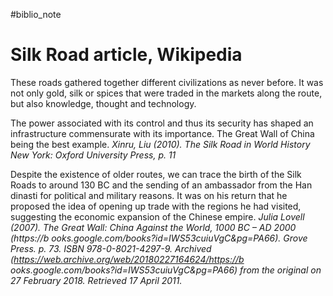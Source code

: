 #biblio_note 
# Silk Road article, Wikipedia
These roads gathered together different civilizations as never before. It was not only gold, silk or spices that were traded in the markets along the route, but also knowledge, thought and technology. 

The power associated with its control and thus its security has shaped an infrastructure commensurate with its importance. The Great Wall of China being the best example. 
*Xinru, Liu (2010). The Silk Road in World History New York: Oxford University Press, p. 11*

Despite the existence of older routes, we can trace the birth of the Silk Roads to around 130 BC and the sending of an ambassador from the Han dinasti for political and military reasons. It was on his return that he proposed the idea of opening up trade with the regions he had visited, suggesting the economic expansion of the Chinese empire.
*Julia Lovell (2007). The Great Wall: China Against the World, 1000 BC – AD 2000 (https://b ooks.google.com/books?id=IWS53cuiuVgC&pg=PA66). Grove Press. p. 73. ISBN 978-0-8021-4297-9. Archived (https://web.archive.org/web/20180227164624/https://b ooks.google.com/books?id=IWS53cuiuVgC&pg=PA66) from the original on 27 February 2018. Retrieved 17 April 2011.*